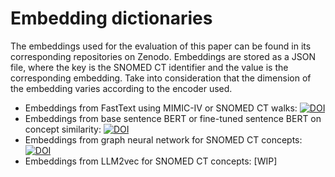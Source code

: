 # Embedding dictionaries 
The embeddings used for the evaluation of this paper can be found in its corresponding repositories on Zenodo. Embeddings are stored as a JSON file, where the key is the SNOMED CT identifier and the value is the corresponding embedding. Take into consideration that the dimension of the embedding varies according to the encoder used.
- Embeddings from FastText using MIMIC-IV or SNOMED CT walks: [![DOI](https://zenodo.org/badge/DOI/10.5281/zenodo.14899937.svg)](https://doi.org/10.5281/zenodo.14899937)
- Embeddings from base sentence BERT or fine-tuned sentence BERT on concept similarity: [![DOI](https://zenodo.org/badge/DOI/10.5281/zenodo.14900531.svg)](https://doi.org/10.5281/zenodo.14900531)
- Embeddings from graph neural network for SNOMED CT concepts: [![DOI](https://zenodo.org/badge/DOI/10.5281/zenodo.14900531.svg)](https://doi.org/10.5281/zenodo.14900531)
- Embeddings from LLM2vec for SNOMED CT concepts: [WIP]

